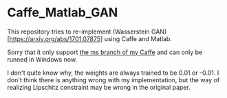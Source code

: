 # Caffe_Matlab_GAN

This repository tries to re-implement (Wasserstein GAN)[https://arxiv.org/abs/1701.07875] using Caffe and Matlab. 

Sorry that it only support [the ms branch of my Caffe](https://github.com/happynear/caffe-windows/tree/ms) and can only be runned in Windows now.

I don't quite know why, the weights are always trained to be 0.01 or -0.01. I don't think there is anything wrong with my implementation, but the way of realizing Lipschitz constraint may be wrong in the original paper.
